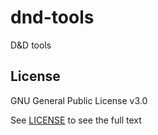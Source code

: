 # dnd-tools

D&amp;D tools


## License

GNU General Public License v3.0

See [LICENSE](LICENSE) to see the full text